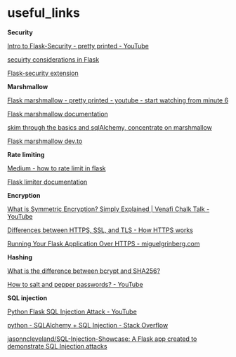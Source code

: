# useful_links

**Security**  

[Intro to Flask-Security - pretty printed - YouTube](https://www.youtube.com/watch?v=LsHf3JSDBVc&feature=youtu.be)

[secuirty considerations in Flask](https://flask.palletsprojects.com/en/1.1.x/security/) 

[Flask-security extension](https://pythonhosted.org/Flask-Security/) 


**Marshmallow**

[Flask marshmallow - pretty printed - youtube - start watching from minute 6](https://www.youtube.com/watch?v=kRNXKzfYrPU)     

[Flask marshmallow documentation](https://flask-marshmallow.readthedocs.io/en/latest/)   

[skim through the basics and sqlAlchemy, concentrate on marshmallow](https://medium.com/@kelvin.onkundi/python-rest-apis-with-flask-sqlalchemy-and-marshmallow-501b2d803a25)  

[Flask marshmallow dev.to](https://dev.to/nahidsaikat/flask-with-sqlalchemy-marshmallow-5aj2)  


**Rate limiting**  

[Medium - how to rate limit in flask](https://medium.com/analytics-vidhya/how-to-rate-limit-routes-in-flask-61c6c791961b) 

[Flask limiter documentation](https://flask-limiter.readthedocs.io/en/stable/)


**Encryption**

[What is Symmetric Encryption? Simply Explained | Venafi Chalk Talk - YouTube](https://www.youtube.com/watch?v=Wh9iC6uMv9s) 

[Differences between HTTPS, SSL, and TLS - How HTTPS works](https://howhttps.works/https-ssl-tls-differences/#:~:text=HTTPS%20is%20just%20the%20HTTP,the%20web%20maintained%20by%20IETF.)

[Running Your Flask Application Over HTTPS - miguelgrinberg.com](https://blog.miguelgrinberg.com/post/running-your-flask-application-over-https)

**Hashing**

[What is the difference between bcrypt and SHA256?](https://rietta.com/blog/bcrypt-not-sha-for-passwords/#:~:text=TL%3BDR%3B%20SHA1%2C%20SHA256,and%20are%20good%20for%20passwords.&text=User%20passwords%20must%20be%20stored,strong%20algorithm%20like%20SHA%2D256.) 

[How to salt and pepper passwords? - YouTube](https://www.youtube.com/watch?v=YLCoDK0OwYM) 

**SQL injection**

[Python Flask SQL Injection Attack - YouTube](https://www.youtube.com/watch?v=gaAm8GgLdCk&feature=youtu.be) 

[python - SQLAlchemy + SQL Injection - Stack Overflow](https://stackoverflow.com/questions/6501583/sqlalchemy-sql-injection) 

[jasonncleveland/SQL-Injection-Showcase: A Flask app created to demonstrate SQL Injection attacks](https://github.com/jasonncleveland/SQL-Injection-Showcase) 